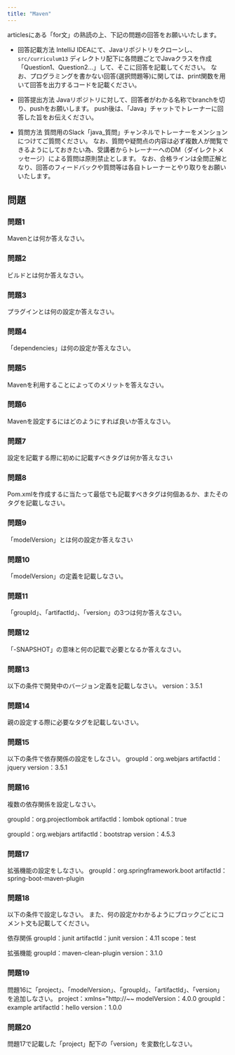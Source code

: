 ```yaml
---
title: "Maven"
---
```


articlesにある「for文」の熟読の上、下記の問題の回答をお願いいたします。

* 回答記載方法
IntelliJ IDEAにて、Javaリポジトリをクローンし、`src/curriculum13` ディレクトリ配下に各問題ごとでJavaクラスを作成「Question1、Question2...」して、そこに回答を記載してください。
なお、プログラミングを書かない回答(選択問題等)に関しては、print関数を用いて回答を出力するコードを記載ください。

* 回答提出方法
Javaリポジトリに対して、回答者がわかる名称でbranchを切り、pushをお願いします。
push後は、「Java」チャットでトレーナーに回答した旨をお伝えください。

* 質問方法
質問用のSlack「java_質問」チャンネルでトレーナーをメンションにつけてご質問ください。
なお、質問や疑問点の内容は必ず複数人が閲覧できるようにしておきたい為、受講者からトレーナーへのDM（ダイレクトメッセージ）による質問は原則禁止とします。
なお、合格ラインは全問正解となり、回答のフィードバックや質問等は各自トレーナーとやり取りをお願いいたします。

## 問題

### 問題1
Mavenとは何か答えなさい。

### 問題2
ビルドとは何か答えなさい。

### 問題3
プラグインとは何の設定か答えなさい。

### 問題4
「dependencies」は何の設定か答えなさい。

### 問題5
Mavenを利用することによってのメリットを答えなさい。

### 問題6
Mavenを設定するにはどのようにすれば良いか答えなさい。

### 問題7
設定を記載する際に初めに記載すべきタグは何か答えなさい

### 問題8
Pom.xmlを作成するに当たって最低でも記載すべきタグは何個あるか、またそのタグを記載しなさい。

### 問題9
「modelVersion」とは何の設定か答えなさい

### 問題10
「modelVersion」の定義を記載しなさい。

### 問題11
「groupId」、「artifactId」、「version」の3つは何か答えなさい。

### 問題12
「-SNAPSHOT」の意味と何の記載で必要となるか答えなさい。

### 問題13
以下の条件で開発中のバージョン定義を記載しなさい。
version：3.5.1

### 問題14
親の設定する際に必要なタグを記載しないさい。

### 問題15
以下の条件で依存関係の設定をしなさい。
groupId：org.webjars
artifactId：jquery
version：3.5.1

### 問題16
複数の依存関係を設定しなさい。

groupId：org.projectlombok
artifactId：lombok
optional：true

groupId：org.webjars
artifactId：bootstrap
version：4.5.3

### 問題17
拡張機能の設定をしなさい。
groupId：org.springframework.boot
artifactId：spring-boot-maven-plugin

### 問題18
以下の条件で設定しなさい。
また、何の設定かわかるようにブロックごとにコメント文も記載してください。

依存関係
groupId：junit
artifactId：junit
version：4.11
scope：test

拡張機能
groupId：maven-clean-plugin
version：3.1.0

### 問題19
問題16に「project」、「modelVersion」、「groupId」、「artifactId」、「version」を追加しなさい。
project：xmlns="http://~~
modelVersion：4.0.0
groupId：example
artifactId：hello
version：1.0.0

### 問題20
問題17で記載した「project」配下の「version」を変数化しなさい。

